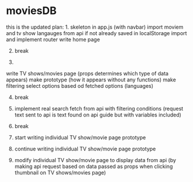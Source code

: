 # moviesDB

this is the updated plan: 1.
skeleton in app.js (with navbar)
import moviem and tv show langauges from api if not already saved in localStorage
import and implement router
write home page

2. break

3.
write TV shows/movies page (props determines which type of data appears)
make prototype (how it appears without any functions)
make filtering select options based od fetched options (languages)

4. break

5. implement real search
fetch from api with filtering conditions
(request text sent to api is text found on api guide but with variables included)

6. break

7. start writing individual TV show/movie page prototype

8. continue writing individual TV show/movie page prototype

9. modify individual TV show/movie page to display data from api 
(by making api request based on data passed as props when clicking thumbnail
on TV shows/movies page)
